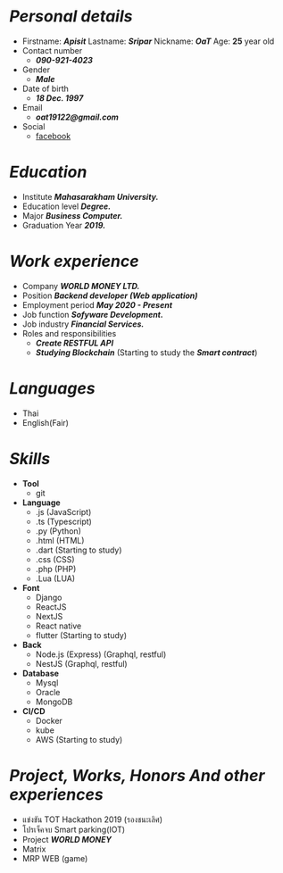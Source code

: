 # ***Personal details***
- Firstname:  ___Apisit___ Lastname: ___Sripar___ Nickname:  ___OaT___ Age: __25__ year old
- Contact number
    - ___090-921-4023___
- Gender
    - ___Male___
- Date of birth
    - ___18 Dec. 1997___
- Email 
    - ___oat19122@gmail.com___
- Social
    - [facebook](https://web.facebook.com/apisit.seepar/)
        
# ***Education*** 
- Institute ___Mahasarakham University.___
- Education level ___Degree.___
- Major ___Business Computer.___
- Graduation Year ___2019.___

# ***Work experience***
- Company ___WORLD MONEY LTD.___
- Position ___Backend developer (Web application)___
- Employment period ___May 2020 - Present___
- Job function ___Sofyware Development.___
- Job industry ___Financial Services.___
- Roles and responsibilities
    - ***Create RESTFUL API***
    - ***Studying Blockchain*** (Starting to study the ***Smart contract***)
    
# ***Languages***
- Thai 
- English(Fair)

# ***Skills***
- **Tool**
    - git
- **Language**
    - .js (JavaScript)
    - .ts (Typescript)
    - .py (Python)
    - .html (HTML)
    - .dart  (Starting to study)
    - .css (CSS)
    - .php (PHP)
    - .Lua (LUA)
- **Font**
    - Django
    - ReactJS
    - NextJS
    - React native
    - flutter (Starting to study)
- **Back**
    - Node.js (Express) (Graphql, restful)
    - NestJS (Graphql, restful)
- **Database**
    - Mysql
    - Oracle
    - MongoDB
- **CI/CD**
    - Docker
    - kube
    - AWS (Starting to study)
    
# ***Project, Works, Honors And other experiences***
- แข่งขัน TOT Hackathon 2019 (รองชนะเลิศ)
- โปรเจ็คจบ Smart parking(IOT)
- Project ***WORLD MONEY***
- Matrix
- MRP WEB (game)




